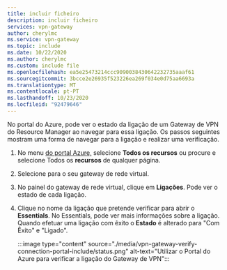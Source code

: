 ```yaml
---
title: incluir ficheiro
description: incluir ficheiro
services: vpn-gateway
author: cherylmc
ms.service: vpn-gateway
ms.topic: include
ms.date: 10/22/2020
ms.author: cherylmc
ms.custom: include file
ms.openlocfilehash: ea5e25473214ccc9090038430642232735aaaf61
ms.sourcegitcommit: 3bcce2e26935f523226ea269f034e0d75aa6693a
ms.translationtype: MT
ms.contentlocale: pt-PT
ms.lasthandoff: 10/23/2020
ms.locfileid: "92479646"
---
```

No portal do Azure, pode ver o estado da ligação de um Gateway de VPN do Resource Manager ao navegar para essa ligação. Os passos seguintes mostram uma forma de navegar para a ligação e realizar uma verificação.

1. No menu [do portal Azure,](https://portal.azure.com) selecione **Todos os recursos** ou procure e selecione Todos os **recursos** de qualquer página.
1. Selecione para o seu gateway de rede virtual.
1. No painel do gateway de rede virtual, clique em **Ligações**. Pode ver o estado de cada ligação.
1. Clique no nome da ligação que pretende verificar para abrir o **Essentials**. No Essentials, pode ver mais informações sobre a ligação. Quando efetuar uma ligação com êxito o **Estado** é alterado para "Com Êxito" e "Ligado".

   :::image type="content" source="./media/vpn-gateway-verify-connection-portal-include/status.png" alt-text="Utilizar o Portal do Azure para verificar a ligação do Gateway de VPN":::
